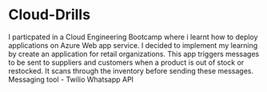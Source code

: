 # Cloud-Drills

I particpated in a Cloud Engineering Bootcamp where i learnt how to deploy applications on Azure Web app service. 
I decided to implement my learning by create an application for retail organizations.
This app triggers messages to be sent to suppliers and customers when a product is out of stock or restocked.
It scans through the inventory before sending these messages.
Messaging tool - Twilio Whatsapp API
